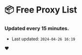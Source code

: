 # :package: Free Proxy List
### Updated every 15 minutes.

- Last updated: `2024-04-26 16:19`

:heart:
